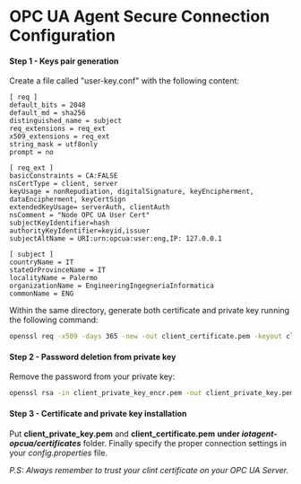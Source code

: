 # OPC UA Agent Secure Connection Configuration

#### Step 1 - Keys pair generation

Create a file called "user-key.conf" with the following content:

```
[ req ]
default_bits = 2048
default_md = sha256
distinguished_name = subject
req_extensions = req_ext
x509_extensions = req_ext
string_mask = utf8only
prompt = no

[ req_ext ]
basicConstraints = CA:FALSE
nsCertType = client, server
keyUsage = nonRepudiation, digitalSignature, keyEncipherment, dataEncipherment, keyCertSign
extendedKeyUsage= serverAuth, clientAuth
nsComment = "Node OPC UA User Cert"
subjectKeyIdentifier=hash
authorityKeyIdentifier=keyid,issuer
subjectAltName = URI:urn:opcua:user:eng,IP: 127.0.0.1

[ subject ]
countryName = IT
stateOrProvinceName = IT
localityName = Palermo
organizationName = EngineeringIngegneriaInformatica
commonName = ENG
```

Within the same directory, generate both certificate and private key running the following command:

```bash
openssl req -x509 -days 365 -new -out client_certificate.pem -keyout client_private_key_encr.pem -config user-key.conf   
```

#### Step 2 - Password deletion from private key

Remove the password from your private key:

```bash
openssl rsa -in client_private_key_encr.pem -out client_private_key.pem
```

#### Step 3 - Certificate and private key installation
Put **client_private_key.pem** and **client_certificate.pem** **under _iotagent-opcua/certificates_** folder. Finally specify the proper connection settings in your *config.properties* file.

*P.S: Always remember to trust your clint certificate on your OPC UA Server.*
